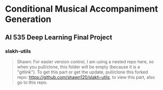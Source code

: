 # Conditional Musical Accompaniment Generation
## AI 535 Deep Learning Final Project


### slakh-utils
>Shawn: For easier version control, I am using a nested repo here, so when you pull/clone, this folder will be empty (because it is a "gitlink"). To get this part or get the update, pull/clone this forked repo: https://github.com/shawn120/slakh-utils, to view this part, also go to this repo.